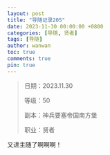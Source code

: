 ```yaml
---
layout: post
title: "导随记录205"
date: 2023-11-30 00:00:00 +0800
categories: [导随, 贤者]
tags: [导随]
author: wanwan
toc: true
comments: true
pin: true
---
```

> 日期：2023.11.30
>
> 等级：50
>
> 副本：神兵要塞帝国南方堡
>
> 职业：贤者

又进主随了啊啊啊！
